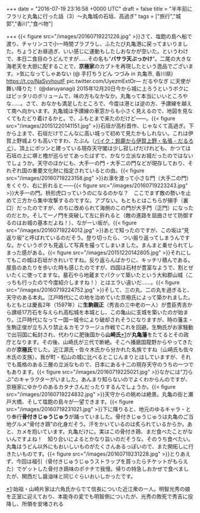 
+++
date = "2016-07-19 23:16:58 +0000 UTC"
draft = false
title = "半年前にフラリと丸亀に行った話（3）～丸亀城の石垣、高過ぎ"
tags = ["旅行","城郭","香川","食べ物"]

+++
{{< figure src="/images/20160719221226.jpg"  >}}さて、塩飽の島へ船で渡り、チャリンコで小一時間ブラブラし、ふたたび丸亀港に戻ってまいりました。ちょうどお昼過ぎ、いい感じに運動もしたしおなかが空いた。というわけで、本日二食目のうどんですが……その名も“**バサラ天ぶっかけ**”。二尾の大きな海老天を大胆に配することで、**京極家**のカブトを再現したという逸品でございます。>気になってしゃあない (@ 手打ちうどん つづみ in 丸亀市, 香川県) https://t.co/NaSyvhoutF pic.twitter.com/UyezmExtOr— だるやなぎ に天使が舞い降りた！ (@daruyanagi) 2015年12月20日<script async="" src="https://platform.twitter.com/widgets.js" charset="utf-8"></script>今から城に上ろうというボクにはピッタリのボリュームで、味の方もなかなか。丸亀って本当にいいところやな……。さて、おなかも満足したところで、今度は港とは逆の方、予讃線を越えて南へ向かいます。丸亀城は予讃線の車窓からも小さく見えるので、地図を見なくてもたどり着けるかと。で、ふもとまで来たのだけど――。{{< figure src="/images/20151220141151.jpg"  >}}石垣が高杉晋作、じゃなくて高過ぎ。下から上まで、石垣だけでこんなに高い城って初めて見たかもしれない。これは伊賀上野城よりも高いですわ、たぶん（<a href="https://blog.daruyanagi.jp/entry/2015/04/10/031139">バイク：鈴鹿から伊賀上野・名張 - だるろぐ</a>）。頂上にポツンと建っている現存天守閣は少し寂しげだけれども、かつては石垣の上に塀と櫓が巡らせてあったはずで、かなり立派なお城だったのではないでしょうか。天守のほかにも、大手一の門・大手二の門などが現存しており、それぞれ国の重要文化財に指定されているとの由。{{< figure src="/images/20160719223158.jpg"  >}}お濠を渡って小さな門（大手二の門）をくぐり、右に折れると――{{< figure src="/images/20160719223243.jpg"  >}}大手一の門。枡形虎口っていうのになるのかな？　ここでまず敵の勢いを止めて三方から集中攻撃するのですな。アブない。もともとはこちらが搦手（裏口）だったのですが、のちに改められて海側のこの門が大手門（正門）になったのだとか。そして一ノ門を突破して左に折れると（敵の進路を屈曲させて防御するのはお城の基本だよね！）、ながーい坂が。{{< figure src="/images/20160719224012.jpg"  >}}あとで知ったのですが、この坂は“見返り坂”と呼ばれているのだそう。登り切ったら、つい振り返ってしまうんですな。かくいうボクも見返して写真を撮ってしまいました。まんまと乗せられてしまった感がある。{{< figure src="/images/20151220142805.jpg"  >}}それにしてもこの城は石垣がきれいですね。反り返らんばかりに、キッチリ積んである。屋島のあたりを歩いた時も感じたのですが、四国は石材が豊富なようで、割とぜいたくに使ってますな。墓石やら地蔵までパクッて築いたという大和郡山城（こっちも行ったので今度紹介しますね！）とはエラい違いだ……。{{< figure src="/images/20160719224752.jpg"  >}}そして、三の丸、二の丸を過ぎると、天守のある本丸。江戸時代にこの地を治めていた京極氏によって築かれました。もともとは慶長2年（1597年）に**生駒親正**（秀吉の三中老の一人）が豊臣秀吉から讃岐17万石を与えられ高松城を本城とし、この亀山に支城を築いたのが始まり。江戸時代になって一国一城令により破却されそうになりますが、時の藩主・生駒正俊が立ち入り禁止＆カモフラージュ作戦でこれを回避。生駒氏がお家騒動で出羽国に転封され、代わりに肥後国から**山崎氏**<a href="#f-758acae0" name="fn-758acae0" title="始祖・山崎片家は六角氏からでて信長についた近江衆の一人。明智光秀の娘を正室に迎えており、本能寺の変でも明智側についたが、光秀の敗死で秀吉に投降し、所領を安堵される">*1</a>が**丸亀藩**をたてるとその政庁となります。その後、山崎氏が三代で断絶。そこへ播磨国龍野からやってきたのが**京極氏**でした。近江源氏・佐々木氏から分かれた名族ですね（山崎氏も佐々木氏の支族）。我が町・松山の城に比べるとこじんまりとはしていますが、それでも風格のある三層の立派なもので、日本にある十二の現存天守のうちの一つでもあります。{{< figure src="/images/20160719225021.jpg"  >}}なかには“刀らぶ”のキャラクターがいました。あんまり知らないのでよくわからんのですが、京極家にゆかりのあるカタナさんだったりするんでしょうか。{{< figure src="/images/20160719224832.jpg"  >}}天守からの眺めは絶景。丸亀の街と瀬戸大橋、そして塩飽の島々が一望できます。{{< figure src="/images/20160719231021.jpg"  >}}下に降りると、地元のゆるキャラ・とり奉行**骨付きじゅうじゅう**が踊っていました。骨付きじゅうじゅうは丸亀のご当地グルメ“骨付き鶏”の化身だそう。汗をかいているのは炙られているからか。あと、カメを抱いています。丸亀だけに。実はこの骨付き鶏、まだ食べたことがないんですよね！　知り合いによるとかなり旨いのだそうな。そのうち食べたい。丸亀はうどん以外にもおいしいものがたくさんあるっぽいので、また開拓しに行きたいものです。{{< figure src="/images/20160719231228.jpg"  >}}とりあえず、今回は福引（骨付きじゅうじゅうストラップを買ったらチケットがもらえた）でゲットした骨付き鶏味のポテチで我慢。帰りの特急しおかぜで食べましたが、関西だし醤油味と同じぐらいおいしかったです。
<div class="footnote">
<a href="#fn-758acae0" name="f-758acae0" class="footnote-number">*1</a><span class="footnote-delimiter">:</span><span class="footnote-text">始祖・山崎片家は六角氏からでて信長についた近江衆の一人。明智光秀の娘を正室に迎えており、本能寺の変でも明智側についたが、光秀の敗死で秀吉に投降し、所領を安堵される</span>
</div>

